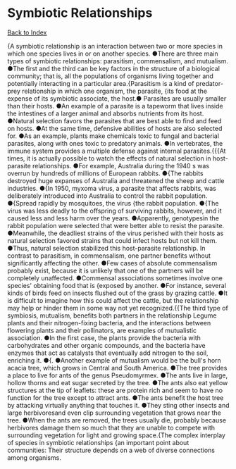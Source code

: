 # Symbiotic Relationships
[Back to Index](https://github.com/windows10010/tpoExtractor/blob/master/README.md)

{A symbiotic relationship is an interaction between two or more species in which one species lives in or on another species. ●There are three main types of symbiotic relationships: parasitism, commensalism, and mutualism. ●The first and the third can be key factors in the structure of a biological community; that is, all the populations of organisms living together and potentially interacting in a particular area.{Parasitism is a kind of predator-prey relationship in which one organism, the parasite, {its food at the expense of its symbiotic associate, the host.● Parasites are usually smaller than their hosts. ●An example of a parasite is a tapeworm that lives inside the intestines of a larger animal and absorbs nutrients from its host. ●Natural selection favors the parasites that are best able to find and feed on hosts. ●At the same time, defensive abilities of hosts are also selected for. ●As an example, plants make chemicals toxic to fungal and bacterial parasites, along with ones toxic to predatory animals. ●In vertebrates, the immune system provides a multiple defense against internal parasites.{{{At times, it is actually possible to watch the effects of natural selection in host-parasite relationships. ●For example, Australia during the 1940 s was overrun by hundreds of 
millions of European rabbits. ●{The rabbits destroyed huge expanses of Australia and threatened the sheep and cattle industries. 
●{In 1950, myxoma virus, a parasite that affects rabbits, 
was deliberately introduced into Australia to control the rabbit population. ●{Spread rapidly by mosquitoes, the virus {the rabbit population.
●{The virus was less deadly to the offspring of surviving rabbits, however, and it caused less and less harm over the years. ●Apparently, genotypesin the rabbit population were selected that were better able to resist the parasite. ●Meanwhile, the deadliest strains of the virus perished with their hosts as natural selection favored 
strains that could infect hosts but not kill them. ●Thus, natural selection stabilized this host-parasite relationship.               In contrast to parasitism, in commensalism, one partner benefits without significantly affecting the other. ●Few cases of absolute commensalism probably exist, because it is unlikely that one of the partners will be completely unaffected. ●Commensal associations sometimes involve one species' obtaining food that is {exposed by another. ●For instance, several kinds of birds feed on insects flushed out of the grass by grazing cattle. ●It is difficult to imagine how this could affect the cattle, but the relationship may help or hinder them in some way not yet recognized.{{The third type of symbiosis, mutualism, benefits both partners in the relationship Legume plants and their nitrogen-fixing bacteria, and the interactions between flowering plants and their pollinators, are examples of mutualistic association. ●In the first case, the plants provide the bacteria with carbohydrates and other organic compounds, and the bacteria have enzymes that act as catalysts that eventually add nitrogen to the soil, enriching it. ●{. ●Another example of mutualism would be the bull's horn acacia tree, which grows in Central and South America. ●The tree provides a place to live for ants of the genus Pseudomyrmex. ●The ants live in large, hollow thorns and eat sugar secreted by the tree. ●The ants also eat yellow structures at the tip of leaflets: these are protein rich and seem to have no function for the tree except to attract ants. ●The ants benefit the host tree by attacking virtually anything that touches it. ●They sting other insects and large herbivoresand even clip surrounding vegetation that grows near the tree. ●When the ants are removed, the trees usually die, probably because herbivores damage them so much that they are unable to compete with surrounding vegetation for light and growing space.{The complex interplay of species in symbiotic relationships {an important point about communities: Their structure depends on a web of diverse connections among organisms.